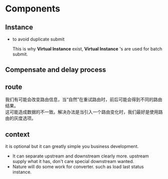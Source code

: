 # Components 

## Instance

* to avoid duplicate submit

  This is why **Virtual Instance** exist, **Virtual Instance** 's are used for batch submit.

## Compensate and delay process

## route

我们有可能会改变路由信息，当“自然”在重试路由时，前后可能会得到不同的路由结果。  
这可能造成数据的不一致。解决办法是当引入一个路由变化时，我们最好是使用路由的灰度选项。

## context

it is optional but it can greatly simple you business development.
 
* It can separate upstream and downstream clearly more.
  upstream supply what it has, don't care special downstream wanted. 
* Nature will do some work for converter.
  such as load last status instance. 





